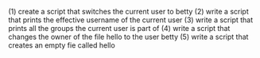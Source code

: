 (1) create a script that switches the current user to betty
(2) write a script that prints the effective username of the current user
(3) write a script that prints all the groups the current user is part of
(4) write a script that changes the owner of the file hello to the user betty
(5) write a script that creates an empty fie called hello
